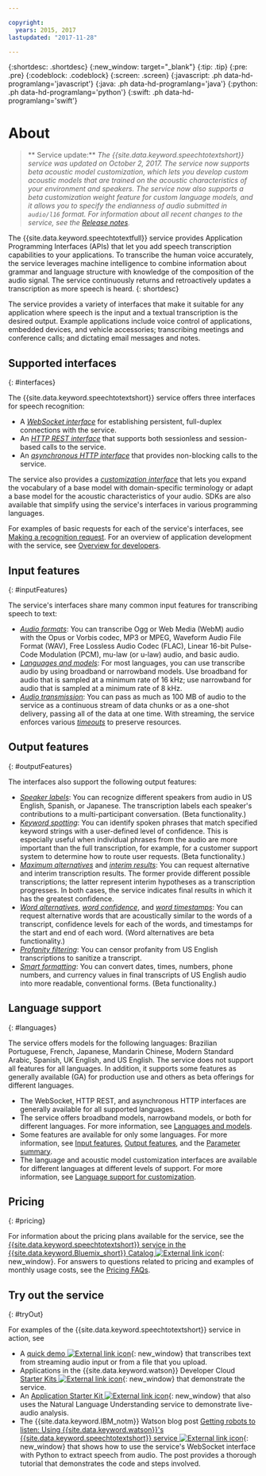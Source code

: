```yaml
---

copyright:
  years: 2015, 2017
lastupdated: "2017-11-28"

---
```


{:shortdesc: .shortdesc}
{:new_window: target="_blank"}
{:tip: .tip}
{:pre: .pre}
{:codeblock: .codeblock}
{:screen: .screen}
{:javascript: .ph data-hd-programlang='javascript'}
{:java: .ph data-hd-programlang='java'}
{:python: .ph data-hd-programlang='python'}
{:swift: .ph data-hd-programlang='swift'}

# About

> ** Service update:** *The {{site.data.keyword.speechtotextshort}} service was updated on October 2, 2017. The service now supports beta acoustic model customization, which lets you develop custom acoustic models that are trained on the acoustic characteristics of your environment and speakers. The service now also supports a beta customization weight feature for custom language models, and it allows you to specify the endianness of audio submitted in `audio/l16` format. For information about all recent changes to the service, see the [Release notes](/docs/services/speech-to-text/release-notes.html).*

The {{site.data.keyword.speechtotextfull}} service provides Application Programming Interfaces (APIs) that let you add speech transcription capabilities to your applications. To transcribe the human voice accurately, the service leverages machine intelligence to combine information about grammar and language structure with knowledge of the composition of the audio signal. The service continuously returns and retroactively updates a transcription as more speech is heard.
{: shortdesc}

The service provides a variety of interfaces that make it suitable for any application where speech is the input and a textual transcription is the desired output. Example applications include voice control of applications, embedded devices, and vehicle accessories; transcribing meetings and conference calls; and dictating email messages and notes.

## Supported interfaces
{: #interfaces}

The {{site.data.keyword.speechtotextshort}} service offers three interfaces for speech recognition:

-   A [*WebSocket interface*](/docs/services/speech-to-text/websockets.html) for establishing persistent, full-duplex connections with the service.
-   An [*HTTP REST interface*](/docs/services/speech-to-text/http.html) that supports both sessionless and session-based calls to the service.
-   An [*asynchronous HTTP interface*](/docs/services/speech-to-text/async.html) that provides non-blocking calls to the service.

The service also provides a [*customization interface*](/docs/services/speech-to-text/custom.html) that lets you expand the vocabulary of a base model with domain-specific terminology or adapt a base model for the acoustic characteristics of your audio. SDKs are also available that simplify using the service's interfaces in various programming languages.

For examples of basic requests for each of the service's interfaces, see [Making a recognition request](/docs/services/speech-to-text/basic-request.html). For an overview of application development with the service, see [Overview for developers](/docs/services/speech-to-text/developer-overview.html).

## Input features
{: #inputFeatures}

The service's interfaces share many common input features for transcribing speech to text:

-   [*Audio formats*](/docs/services/speech-to-text/audio-formats.html): You can transcribe Ogg or Web Media (WebM) audio with the Opus or Vorbis codec, MP3 or MPEG, Waveform Audio File Format (WAV), Free Lossless Audio Codec (FLAC), Linear 16-bit Pulse-Code Modulation (PCM), mu-law (or u-law) audio, and basic audio.
-   [*Languages and models*](/docs/services/speech-to-text/input.html#models): For most languages, you can use transcribe audio by using broadband or narrowband models. Use broadband for audio that is sampled at a minimum rate of 16 kHz; use narrowband for audio that is sampled at a minimum rate of 8 kHz.
-   [*Audio transmission*](/docs/services/speech-to-text/input.html#transmission): You can pass as much as 100 MB of audio to the service as a continuous stream of data chunks or as a one-shot delivery, passing all of the data at one time. With streaming, the service enforces various [*timeouts*](/docs/services/speech-to-text/input.html#timeouts) to preserve resources.

## Output features
{: #outputFeatures}

The interfaces also support the following output features:

-   [*Speaker labels*](/docs/services/speech-to-text/output.html#speaker_labels): You can recognize different speakers from audio in US English, Spanish, or Japanese. The transcription labels each speaker's contributions to a multi-participant conversation. (Beta functionality.)
-   [*Keyword spotting*](/docs/services/speech-to-text/output.html#keyword_spotting): You can identify spoken phrases that match specified keyword strings with a user-defined level of confidence. This is especially useful when individual phrases from the audio are more important than the full transcription, for example, for a customer support system to determine how to route user requests. (Beta functionality.)
-   [*Maximum alternatives*](/docs/services/speech-to-text/output.html#max_alternatives) and [*interim results*](/docs/services/speech-to-text/output.html#interim): You can request alternative and interim transcription results. The former provide different possible transcriptions; the latter represent interim hypotheses as a transcription progresses. In both cases, the service indicates final results in which it has the greatest confidence.
-   [*Word alternatives*](/docs/services/speech-to-text/output.html#word_alternatives), [*word confidence*](/docs/services/speech-to-text/output.html#word_confidence), and [*word timestamps*](/docs/services/speech-to-text/output.html#word_timestamps): You can request alternative words that are acoustically similar to the words of a transcript, confidence levels for each of the words, and timestamps for the start and end of each word. (Word alternatives are beta functionality.)
-   [*Profanity filtering*](/docs/services/speech-to-text/output.html#profanity_filter): You can censor profanity from US English transcriptions to sanitize a transcript.
-   [*Smart formatting*](/docs/services/speech-to-text/output.html#smart_formatting): You can convert dates, times, numbers, phone numbers, and currency values in final transcripts of US English audio into more readable, conventional forms. (Beta functionality.)

## Language support
{: #languages}

The service offers models for the following languages: Brazilian Portuguese, French, Japanese, Mandarin Chinese, Modern Standard Arabic, Spanish, UK English, and US English. The service does not support all features for all languages. In addition, it supports some features as generally available (GA) for production use and others as beta offerings for different languages.

-   The WebSocket, HTTP REST, and asynchronous HTTP interfaces are generally available for all supported languages.
-   The service offers broadband models, narrowband models, or both for different languages. For more information, see [Languages and models](/docs/services/speech-to-text/input.html#models).
-   Some features are available for only some languages. For more information, see [Input features](/docs/services/speech-to-text/input.html), [Output features](/docs/services/speech-to-text/output.html), and the [Parameter summary](/docs/services/speech-to-text/summary.html).
-   The language and acoustic model customization interfaces are available for different languages at different levels of support. For more information, see [Language support for customization](/docs/services/speech-to-text/custom.html#languageSupport).

## Pricing
{: #pricing}

For information about the pricing plans available for the service, see the [{{site.data.keyword.speechtotextshort}} service in the {{site.data.keyword.Bluemix_short}} Catalog ![External link icon](../../icons/launch-glyph.svg "External link icon")](https://console.ng.bluemix.net/catalog/services/speech-to-text){: new_window}. For answers to questions related to pricing and examples of monthly usage costs, see the [Pricing FAQs](/docs/services/speech-to-text/faq-pricing.html).

## Try out the service
{: #tryOut}

For examples of the {{site.data.keyword.speechtotextshort}} service in action, see

-   A [quick demo ![External link icon](../../icons/launch-glyph.svg "External link icon")](https://speech-to-text-demo.ng.bluemix.net/){: new_window} that transcribes text from streaming audio input or from a file that you upload.
-   Applications in the {{site.data.keyword.watson}} Developer Cloud [Starter Kits ![External link icon](../../icons/launch-glyph.svg "External link icon")](http://www.ibm.com/watson/developercloud/starter-kits.html){: new_window} that demonstrate the service.
-   An [Application Starter Kit ![External link icon](../../icons/launch-glyph.svg "External link icon")](https://audio-analysis-application-starter-kit.mybluemix.net/){: new_window} that also uses the Natural Language Understanding service to demonstrate live-audio analysis.
-   The {{site.data.keyword.IBM_notm}} Watson blog post [Getting robots to listen: Using {{site.data.keyword.watson}}'s {{site.data.keyword.speechtotextshort}} service ![External link icon](../../icons/launch-glyph.svg "External link icon")](https://www.ibm.com/blogs/watson/2016/07/getting-robots-listen-using-watsons-speech-text-service/){: new_window} that shows how to use the service's WebSocket interface with Python to extract speech from audio. The post provides a thorough tutorial that demonstrates the code and steps involved.
